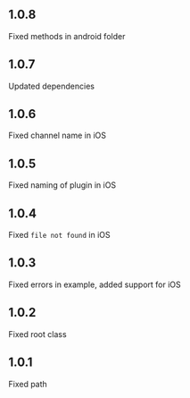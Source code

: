 ## 1.0.8
Fixed methods in android folder

## 1.0.7
Updated dependencies

## 1.0.6
Fixed channel name in iOS

## 1.0.5
Fixed naming of plugin in iOS

## 1.0.4
Fixed `file not found` in iOS

## 1.0.3
Fixed errors in example, added support for iOS

## 1.0.2
Fixed root class

## 1.0.1
Fixed path